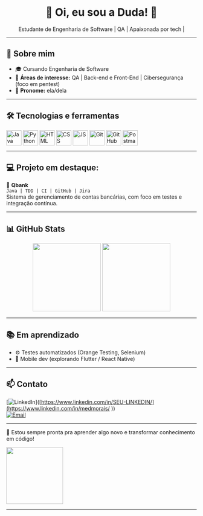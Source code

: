 <h1 align="center">🌟 Oi, eu sou a Duda! 🌟</h1>
<p align="center">
Estudante de Engenharia de Software | QA | Apaixonada por tech |
</p>

---

## 👑 Sobre mim

- 🎓 Cursando Engenharia de Software
- 🚀 **Áreas de interesse:** QA | Back-end e Front-End | Cibersegurança (foco em pentest) 
- 🌈 **Pronome:** ela/dela

---

## 🛠️ Tecnologias e ferramentas

<div style="display: inline_block">
  <img align="center" alt="Java" height="40" width="40" src="https://cdn.jsdelivr.net/gh/devicons/devicon/icons/java/java-original.svg">
  <img align="center" alt="Python" height="40" width="40" src="https://cdn.jsdelivr.net/gh/devicons/devicon/icons/python/python-original.svg">
  <img align="center" alt="HTML" height="40" width="40" src="https://cdn.jsdelivr.net/gh/devicons/devicon/icons/html5/html5-original.svg">
  <img align="center" alt="CSS" height="40" width="40" src="https://cdn.jsdelivr.net/gh/devicons/devicon/icons/css3/css3-original.svg">
  <img align="center" alt="JS" height="40" width="40" src="https://cdn.jsdelivr.net/gh/devicons/devicon/icons/javascript/javascript-original.svg">
  <img align="center" alt="Git" height="40" width="40" src="https://cdn.jsdelivr.net/gh/devicons/devicon/icons/git/git-original.svg">
  <img align="center" alt="GitHub" height="40" width="40" src="https://cdn.jsdelivr.net/gh/devicons/devicon/icons/github/github-original.svg">
  <img align="center" alt="Postman" height="40" width="40" src="https://cdn.jsdelivr.net/gh/devicons/devicon/icons/postman/postman-original.svg">
</div>

---

## 💻 Projeto em destaque:

🏦 **Qbank**  
`Java | TDD | CI | GitHub | Jira`  
Sistema de gerenciamento de contas bancárias, com foco em testes e integração contínua.

---

## 📊 GitHub Stats

<div align="center">
  <img height="180em" src="https://github-readme-stats.vercel.app/api?username=MarryKukles&show_icons=true&theme=radical&count_private=true"/>
  <img height="180em" src="https://github-readme-stats.vercel.app/api/top-langs/?username=MarryKukles&layout=compact&theme=radical"/>
</div>

---

## 📚 Em aprendizado

- ⚙️ Testes automatizados (Orange Testing, Selenium)
- 📱 Mobile dev (explorando Flutter / React Native)

---

## 📫 Contato

[![LinkedIn](https://img.shields.io/badge/-LinkedIn-0077B5?style=flat-square&logo=Linkedin&logoColor=white)]([https://www.linkedin.com/in/SEU-LINKEDIN/](https://www.linkedin.com/in/medmorais/ ))  
[![Email](https://img.shields.io/badge/-Email-EA4335?style=flat-square&logo=Gmail&logoColor=white)](mailto:modias643@gmail.com)

---

💖 Estou sempre pronta pra aprender algo novo e transformar conhecimento em código!

<img src="https://media.giphy.com/media/LmNwrBhejkK9EFP504/giphy.gif" width="150">

---

